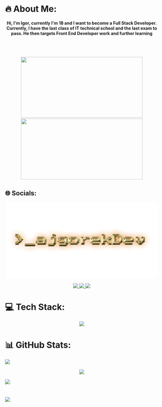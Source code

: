 # 🔥 About Me:
<div id="header" align="center">
<h4> Hi, I'm Igor, currently I'm 18 and I want to become a Full Stack Developer. Currently, I have the last class of IT technical school and the last exam to pass. He then targets Front End Developer work and further learning </h4>
</div>
<br>
<br>
<br>
<div id="header" align="center">
  <img src="https://media.giphy.com/media/ZY3W96Mvat8EFTCclA/giphy.gif" width="400" height="200"/>
  <img src="https://media.giphy.com/media/ZDTbix65Me1YDNLDF3/giphy.gif" width="400" height="200"/>
</div>

## 🌐 Socials:
<div id="socials" align="center">

  ![LOGO!](ajgorekDev.png)
  
  <a href="https://instagram.com/">
    <img src="https://skillicons.dev/icons?i=instagram" />
  </a>
  
  <a href="https://linkedin.com/in/">
    <img src="https://skillicons.dev/icons?i=linkedin" />
  </a>
    <a href="https://discord.com/">
    <img src="https://skillicons.dev/icons?i=discord" />
  </a> 
  
</div>

# 💻 Tech Stack:
<div id="techStack" align="center">
    <img src="https://skillicons.dev/icons?i=html,css,sass,js,wordpress,github,git,mysql,linux,vscode," />
</div>

# 📊 GitHub Stats:
![](https://github-readme-stats.vercel.app/api?username=Ajgorek04&theme=highcontrast&hide_border=false&include_all_commits=false&count_private=false)

<div align="center">
  
  ![](https://github-readme-streak-stats.herokuapp.com/?user=Ajgorek04&theme=highcontrast&hide_border=false)

</div>

![](https://github-readme-stats.vercel.app/api/top-langs/?username=Ajgorek04&theme=highcontrast&hide_border=false&include_all_commits=false&count_private=false&layout=compact)

#
[![](https://visitcount.itsvg.in/api?id=Ajgorek04&icon=5&color=8)](https://visitcount.itsvg.in)
